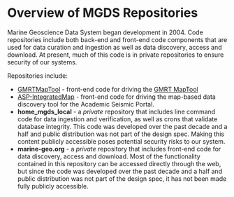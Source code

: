 # Overview of MGDS Repositories

Marine Geoscience Data System began development in 2004. Code repositories include both back-end and front-end code components that are used for data curation and ingestion as well as data discovery, access and download. At present, much of this code is in private repositories to ensure security of our systems.


Repositories include:
- [GMRTMapTool](https://github.com/mgds/gmrtMapTool) - front-end code for driving the [GMRT MapTool](https://www.gmrt.org)
- [ASP-IntegratedMap](https://github.com/mgds/ASP-IntegratedMap) - front-end code for driving the map-based data discovery tool for the Academic Seismic Portal.
- **home_mgds_local** - a *private* repository that includes line command code for data ingestion and verification, as well as crons that validate database integrity.  This code was developed over the past decade and a half and public distribution was not part of the design spec.  Making this content publicly accessible poses potential security risks to our system.
- **marine-geo.org** - a *private* repository that includes front-end code for data discovery, access and download. Most of the functionality contained in this repository can be accessed directly through the web, but since the code was developed over the past decade and a half and public distribution was not part of the design spec, it has not been made fully publicly accessible. 
